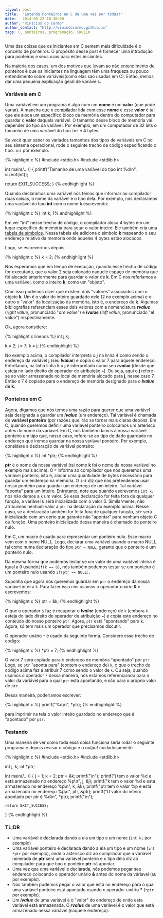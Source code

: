 ```yaml
---
layout: post
title:  "Entenda Ponteiros em C de uma vez por todas!"
date:   2014-08-22 18:30:00
author: "Vinícius do Carmo"
author_contact: "http://vinimdocarmo.github.io"
tags: C, ponteiros, programação, CK0110
---
```


Uma das coisas que os iniciantes em C sentem mais dificuldade é o conceito de ponteiros. O propósito desse post é fornecer uma introdução para ponteiros e seus usos para estes iniciantes.<!--more-->

Na maioria dos casos, um dos motivos que levam ao não entendimento de ponteiros é que os iniciantes na linguagem têm uma fraqueza ou pouco entendimento sobre variáveis(como elas são usadas em C). Então, iremos dar uma pequena explicação geral de variáveis.

### Variáveis em C

Uma variável em um programa é algo com um **nome** e um **valor** (que pode variar). A maneira que o [compilador](http://pt.wikipedia.org/wiki/Compilador) lida com esse **nome** e esse **valor** é tal que ele aloca um específico bloco de memória dentro do computador para guardar o **valor** daquela variável. O tamanho desse bloco de memória vai depender do tipo da variável. Por exemplo, em um computador de 32 bits o tamanho de uma variável do tipo `int` é 4 bytes.

Se você quer saber os variados tamanhos dos tipos de variáveis em C no seu sistema operacional, rode o seguinte trecho de código especificando o tipo. `int` por exemplo:

{% highlight c %}
#include <stdio.h>
#include <stdlib.h>

int main(/*...*/) {
  printf("Tamanho de uma variável do tipo int %d\n", sizeof(int));

  return EXIT_SUCCESS;
}
{% endhighlight %}

Quando declaramos uma variável nós temos que informar ao compilador duas coisas, o nome da variável e o tipo dela. Por exemplo, nós declaramos uma variável do tipo **int** com o nome **k** escrevendo:

{% highlight c %}
int k;
{% endhighlight %}

Em ver "int" nesse trecho de código, o compilador aloca 4 bytes em um lugar específico da memória para setar o valor inteiro. Ele também cria uma [tabela de símbolos](http://pt.wikipedia.org/wiki/Tabela_de_s%C3%ADmbolos). Nessa tabela ele adiciona o símbolo **k** mapeando o seu endereço relativo da memória onde aqueles 4 bytes estão alocados.

Logo, se escrevermos depois:

{% highlight c %}
k = 2;
{% endhighlight %}

Nós esperamos que em tempo de execução, quando esse trecho de código for executado, que o valor 2 seja colocado naquele espaço de memória que foi alocado anteriormente para guardar o valor de **k**. Em C nos referiamos a uma variável, como o inteiro **k**, como um "objeto".

Com isso podemos dizer que existem dois "valores" associados com o objeto **k**. Um é o valor do inteiro guardado nele (2 no exemplo acima) e o outro o "valor" da localização da memória, isto é, o endereço de **k**. Algumas bibliografias referenciam esses dois valores com a nomenclatura __*rvalue*__ (*right value*, pronunciado "*are value*") e __*lvalue*__ (*left value*, pronunciado "el value") respectivamente.

Ok, agora considere:

{% highlight c linenos %}
int j,k;

k = 2;
j = 7; 
k = j; 
{% endhighlight %}

No exemplo acima, o compilador interpreta o **j** na linha 4 como sendo o endereço da variável **j** (seu __*lvalue*__) e copia o valor 7 para aquele endereço. Entretando, na linha linha 5 o **j** é interpretado como seu __*rvalue*__ (desde que esteja no lado direito do operador de atribuição `=`). Ou seja, aqui o **j** refere-se ao valor armazenado no local de memória alocado para **j**, nesse caso 7. Então o 7 é copiado para o endereço de memória designado para o __*lvalue*__ de **k**.

### Ponteiros em C

Agora, digamos que nós temos uma razão para querer que uma variável seja designada a guardar um __*lvalue*__ (um endereço). Tal variável é chamada de **variável ponteiro** (por razões que irão se tornar mais claras depois). Em C, quando queremos definir uma variável ponteiro colocamos um arterísco antes do nome da variável. Em C, nós também damos à nossa variável ponteiro um tipo que, nesse caso, refere-se ao tipo de dado guardado no endereço que iremos guardar na nossa variável ponteiro. Por exemplo, considere a declaração de variável ponteiro:

{% highlight c %}
int *ptr;
{% endhighlight %}

**ptr** é o nome da nossa variável (tal como **k** foi o nome da nossa variável no exemplo mais acima). O `*` informa ao compilador que nós queremos uma variável ponteiro, isto é, alocar uma quantidade de bytes necessária para guardar um endereço na memória. O `int` diz que nós pretendemos usar nosso ponteiro para guardar um endereço de um inteiro. Tal variável "aponta" para um inteiro. Entretanto, note que quando escrevemos `int k;` nós não demos a `k` um valor. Se essa declaração for feita fora de qualquer função, a variável `k` será inicializada com o valor 0. Similarmente, não atribuimos nenhum valor a `ptr` na declaração do exemplo acima. Nesse caso, se a declaração também for feita fora de qualquer função, `ptr` será inicializado com um certo que garante não "apontar" para nenhum objeto C ou função. Uma ponteiro inicializado dessa maneira é chamado de ponteiro nulo.

Em C, um macro é usado para representar um ponteiro nulo. Esse macro vem com o nome NULL. Logo, declarar uma variável usando o macro NULL, tal como numa declaração do tipo `ptr = NULL`, garante que o ponteiro é um ponteiro nulo. 

Da mesma forma que podemos testar se um valor de uma variável inteira é igual a 0 usando`if(k == 0)`, nós também podemos testar se um ponteiro é um ponteiro nulo usando `if(ptr == NULL)`.

Suponha que agora nós queremos guardar em `ptr` o endereço da nossa variável inteira `k`. Para fazer isso nós usamos o operador unário **&** e escrevemos:

{% highlight c %}
ptr = &k;
{% endhighlight %}

O que o operador `&` faz é recuperar o __*lvalue*__ (endereço) de `k` (embora `k` esteja do lado direito do operador de atribuição `=`) e copia este endereço no conteúdo do nosso ponteiro `ptr`. Agora, `ptr` está "apontando" para `k`. Agora, só tem mais um operador que precisamos discutir.

O operador unário `*` é usado da seguinte forma. Considere esse trecho de código:

{% highlight c %}
*ptr = 7;
{% endhighlight %}

O valor 7 será copiado para o endereço de memória "apontado" por `ptr`. Logo, se `ptr` "aponta para" (contem o endereço de) `k`, o que o trecho de código acima faz é atribuir 7 como sendo o valor de `k`. Ou seja, quando usamos o operador `*` dessa maneira, nós estamos referenciando para o valor da variável para a qual `ptr` está apontando, e não para o próprio valor de `ptr`.

Dessa maneira, poderíamos escrever:

{% highlight c %}
printf("%d\n", *ptr);
{% endhighlight %}

para imprimir na tela o valor inteiro guardado no endereço que é "apontado" por `ptr`.

### Testando

Uma maneira de ver como toda essa coisa funciona seria rodar o seguinte programa e depois revisar o código e o _output_ cuidadosamente.

{% highlight c %}
#include <stdio.h>
#include <stdlib.h>

int j, k;
int *ptr;

int main(/*...*/) {
    j = 1;
    k = 2;
    ptr = &k;
    printf("\n");
    printf("j tem o valor %d e está armazenado no endereço %p\n", j, &j);
    printf("k tem o valor %d e está armazenado no endereço %p\n", k, &k);
    printf("ptr tem o valor %p e está armazenado no endereço %p\n", ptr, &ptr);
    printf("O valor do inteiro apontado por ptr é %d\n", *ptr);
    printf("\n");

    return EXIT_SUCCESS;
}
{% endhighlight %}

### TL;DR

* Uma variável é declarada dando a ela um tipo e um nome (`int k;` por exemplo)
* Uma variável ponteiro é declarada dando a ela um tipo e um nome (`int *ptr` por exemplo), onde o asterisco diz ao compilador que a variável nomeada de **ptr** será uma variável ponteiro e o tipo dela diz ao compilador para que tipo o ponteiro **ptr** irá apontar.
* Uma vez que uma variável é declarada, nós podemos pegar seu endereço colocando o operador unário **&** antes do nome da váriavel (`&k` por exemplo).
* Nós também podemos pegar o valor que está no endereço para o qual uma variável ponteiro está apontado usando o operador unário __*__ (`*ptr` por exemplo).
* Um __*lvalue*__ de uma variável é o "valor" do endereço de onde esta variável está armazenada. O __*rvalue*__ de uma variável é o valor que está armazenado nessa variável (naquele endereço).

